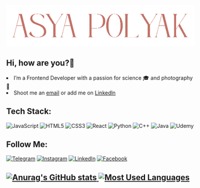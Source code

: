 ![Header](https://github.com/AsyaPolyak/AsyaPolyak/blob/main/assets/header.png)

## Hi, how are you?👋
<li> I’m a Frontend Developer with a passion for science 🎓 and photography 📸 </li>
<li>Shoot me an <a href="mailto: nastia19562511@gmail.com">email</a> or add me on <a href="https://www.linkedin.com/in/anastasia-polyak-111416247/"> Linkedln </a></li>

## Tech Stack:
![JavaScript](https://img.shields.io/badge/-<JavaScript>-5a0526?style=for-the-badge&logo=JavaScript)
![HTML5](https://img.shields.io/badge/-<HTML5>-5a0526?style=for-the-badge&logo=HTML5)
![CSS3](https://img.shields.io/badge/-<CSS3>-5a0526?style=for-the-badge&logo=CSS3)
![React](https://img.shields.io/badge/-<React>-5a0526?style=for-the-badge&logo=React)
![Python](https://img.shields.io/badge/-<Python>-5a0526?style=for-the-badge&logo=Python)
![C++](https://img.shields.io/badge/-C++-5a0526?style=for-the-badge&logo=C%2b%2b&logoColor=6296CC)
![Java](https://img.shields.io/badge/-<Java>-5a0526?style=for-the-badge&logo=Java)
![Udemy](https://img.shields.io/badge/-Udemy-5a0526?style=for-the-badge&logo=Udemy)
## Follow Me:
[![Telegram](https://img.shields.io/badge/-Telegram-9b323d?style=for-the-badge&logo=telegram&logoColor=27A0D9)](https://t.me/AsyaPolyak)
[![Instagram](https://img.shields.io/badge/-Instagram-9b323d?style=for-the-badge&logo=instagram&logoColor=B4068E)](https://instagram.com/asyapolyak?igshid=YmMyMTA2M2Y=)
[![LinkedIn](https://img.shields.io/badge/-LinkedIn-9b323d?style=for-the-badge&logo=linkedin&logoColor=007BB6)](https://www.linkedin.com/in/anastasia-polyak-111416247/)
[![Facebook](https://img.shields.io/badge/-Facebook-9b323d?style=for-the-badge&logo=Facebook&logoColor=1195F5)](https://www.facebook.com/profile.php?id=100006379087898)

## [![Anurag's GitHub stats](https://github-readme-stats.vercel.app/api?username=asyapolyak&theme=tokyonight&title_color=5a0526&bg_color=f2b9ac&border_color=5a0526&icon_color=5a0526&text_color=9b323d&card_height=35px&card_width=400px&hide=contribs&show_icons=true)      ![Most Used Languages](https://github-readme-stats.vercel.app/api/top-langs/?username=asyapolyak&layout=compact&theme=tokyonight&title_color=5a0526&bg_color=f2b9ac&border_color=5a0526&icon_color=5a0526&text_color=9b323d&card_width=400px&)](https://github.com/anuraghazra/github-readme-stats)
